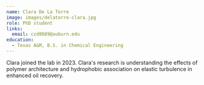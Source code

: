 ```yaml
---
name: Clara De La Torre
image: images/delatorre-clara.jpg
role: PhD student
links:
  email: czd0089@auburn.edu
education:
  - Texas A&M, B.S. in Chemical Engineering
---
```


Clara joined the lab in 2023.
Clara's research is understanding the effects of polymer architecture and hydrophobic association on elastic turbulence in enhanced oil recovery.
